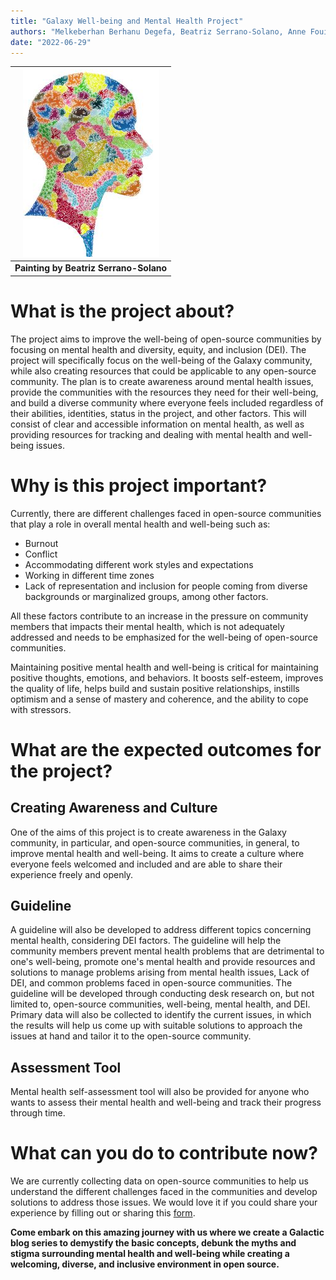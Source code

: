 ```yaml
---
title: "Galaxy Well-being and Mental Health Project" 
authors: "Melkeberhan Berhanu Degefa, Beatriz Serrano-Solano, Anne Fouilloux"
date: "2022-06-29"
---
```


| ![Watercolor Painting](content/blog/2022-06-29-Galaxy-Wellbeing-Project/Wellbeing_Project_Image.jpg) |
|:--:|
| <b>Painting by Beatriz Serrano-Solano</b>|

# What is the project about?

The project aims to improve the well-being of open-source communities by focusing on mental health and diversity, equity, and inclusion (DEI). The project will specifically focus on the well-being of the Galaxy community, while also creating resources that could be applicable to any open-source community. The plan is to create awareness around mental health issues, provide the communities with the resources they need for their well-being, and build a diverse community where everyone feels included regardless of their abilities, identities, status in the project, and other factors. This will consist of clear and accessible information on mental health, as well as providing resources for tracking and dealing with mental health and well-being issues.

# Why is this project important?

Currently, there are different challenges faced in open-source communities that play a role in overall mental health and well-being such as:
* Burnout
* Conflict
* Accommodating different work styles and expectations
* Working in different time zones
* Lack of representation and inclusion for people coming from diverse backgrounds or marginalized groups, among other factors.

All these factors contribute to an increase in the pressure on community members that impacts their mental health, which is not adequately addressed and needs to be emphasized for the well-being of open-source communities.  

Maintaining positive mental health and well-being is critical for maintaining positive thoughts, emotions, and behaviors. It boosts self-esteem, improves the quality of life, helps build and sustain positive relationships, instills optimism and a sense of mastery and coherence, and the ability to cope with stressors.

# What are the expected outcomes for the project?

## Creating Awareness and Culture

One of the aims of this project is to create awareness in the Galaxy community, in particular, and open-source communities, in general, to improve mental health and well-being. It aims to create a culture where everyone feels welcomed and included and are able to share their experience freely and openly. 

## Guideline

A guideline will also be developed to address different topics concerning mental health, considering DEI factors. The guideline will help the community members prevent mental health problems that are detrimental to one's well-being, promote one's mental health and provide resources and solutions to manage problems arising from mental health issues, Lack of DEI, and common problems faced in open-source communities. The guideline will be developed through conducting desk research on, but not limited to, open-source communities, well-being, mental health, and DEI. Primary data will also be collected to identify the current issues, in which the results will help us come up with suitable solutions to approach the issues at hand and tailor it to the open-source community.

## Assessment Tool

Mental health self-assessment tool will also be provided for anyone who wants to assess their mental health and well-being and track their progress through time.

# What can you do to contribute now?

We are currently collecting data on open-source communities to help us understand the different challenges faced in the communities and develop solutions to address those issues. We would love it if you could share your experience by filling out or sharing this [form](https://docs.google.com/forms/d/e/1FAIpQLSdXD-DrdWVpwoHwjG4UujIQV_KpIWPDMmn5yqkDb9kYqZRTBw/viewform?usp=sf_link).



**Come embark on this amazing journey with us where we create a Galactic blog series to demystify the basic concepts, debunk the myths and stigma surrounding mental health and well-being while creating a welcoming, diverse, and inclusive environment in open source.**

